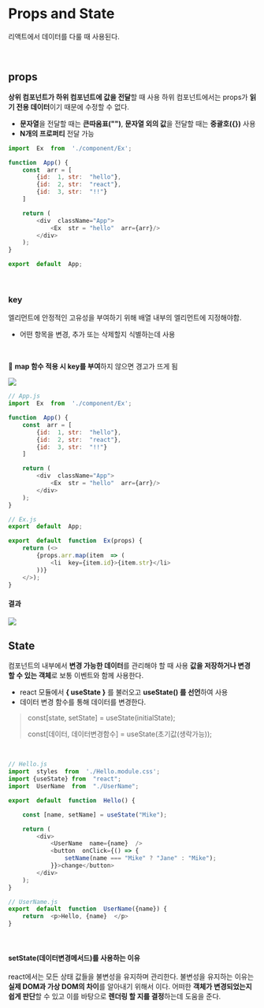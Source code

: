 # Props and State
리액트에서 데이터를 다룰 때 사용된다.

<br>

## props
**상위 컴포넌트가 하위 컴포넌트에 값을 전달**할 때 사용
하위 컴포넌트에서는 props가 **읽기 전용 데이터**이기 때문에 수정할 수 없다.

-  **문자열**을 전달할 때는 **큰따옴표("")**, **문자열 외의 값**을 전달할 때는 **중괄호({})** 사용
- **N개의 프로퍼티** 전달 가능
```javascript
import  Ex  from  './component/Ex';

function  App() {
	const  arr = [
		{id:  1, str:  "hello"},
		{id:  2, str:  "react"},
		{id:  3, str:  "!!"}
	]

	return (
		<div  className="App">
			<Ex  str = "hello"  arr={arr}/>
		</div>
	);
}

export  default  App;
```
<br>

### key
엘리먼트에 안정적인 고유성을 부여하기 위해 배열 내부의 엘리먼트에 지정해야함.
- 어떤 항목을 변경, 추가 또는 삭제할지 식별하는데 사용 

<br>

🚨 **map 함수 적용 시 key를 부여**하지 않으면 경고가 뜨게 됨

<img src="https://user-images.githubusercontent.com/46274903/174033061-09a08b57-ebda-4f76-b09b-e4a6fca60ab7.png">


```javascript
// App.js
import  Ex  from  './component/Ex';

function  App() {
	const  arr = [
		{id:  1, str:  "hello"},
		{id:  2, str:  "react"},
		{id:  3, str:  "!!"}
	]

	return (
		<div  className="App">
			<Ex  str = "hello"  arr={arr}/>
		</div>
	);
}

// Ex.js
export  default  App;

export  default  function  Ex(props) {
	return (<>
		{props.arr.map(item  => (
			<li  key={item.id}>{item.str}</li>
		))}
	</>);
}
```
#### 결과
<img src="https://user-images.githubusercontent.com/46274903/174198783-49e4591b-370c-4eda-b0fe-999b63a6437b.png">


<br>

## State
컴포넌트의 내부에서 **변경 가능한 데이터**를 관리해야 할 때 사용
**값을 저장하거나 변경할 수 있는 객체**로 보통 이벤트와 함께 사용한다.

- react 모듈에서 **{ useState }** 를 불러오고 **useState() 를 선언**하여 사용
- 데이터 변경 함수를 통해 데이터를 변경한다.

>const[state, setState] = useState(initialState); 
>
>const[데이터, 데이터변경함수] = useState(초기값(생락가능));

<br>

```javascript
// Hello.js
import  styles  from  './Hello.module.css';
import {useState} from  "react";
import  UserName  from  "./UserName";

export  default  function  Hello() {

	const [name, setName] = useState("Mike");

	return (
		<div>
			<UserName  name={name}  />
			<button  onClick={() => {
				setName(name === "Mike" ? "Jane" : "Mike");
			}}>change</button>
		</div>
	);
}

// UserName.js
export  default  function  UserName({name}) {
	return  <p>Hello, {name}  </p>
}
```
<br>

#### setState(데이터변경메서드)를 사용하는 이유
react에서는 모든 상태 값들을 불변성을 유지하며 관리한다. 불변성을 유지하는 이유는 **실제 DOM과 가상 DOM의 차이**를 알아내기 위해서 이다. 어떠한 **객체가 변경되었는지 쉽게 판단**할 수 있고 이를 바탕으로 **렌더링 할 지를 결정**하는데 도움을 준다. 
